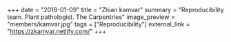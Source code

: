 +++
date = "2018-01-09"
title = "Zhian kamvar"
summary = "Reproducibility team. Plant pathologist. The Carpentries"
image_preview = "members/kamvar.jpg"
tags = ["Reproducibility"]
external_link = "https://zkamvar.netlify.com/"
+++
